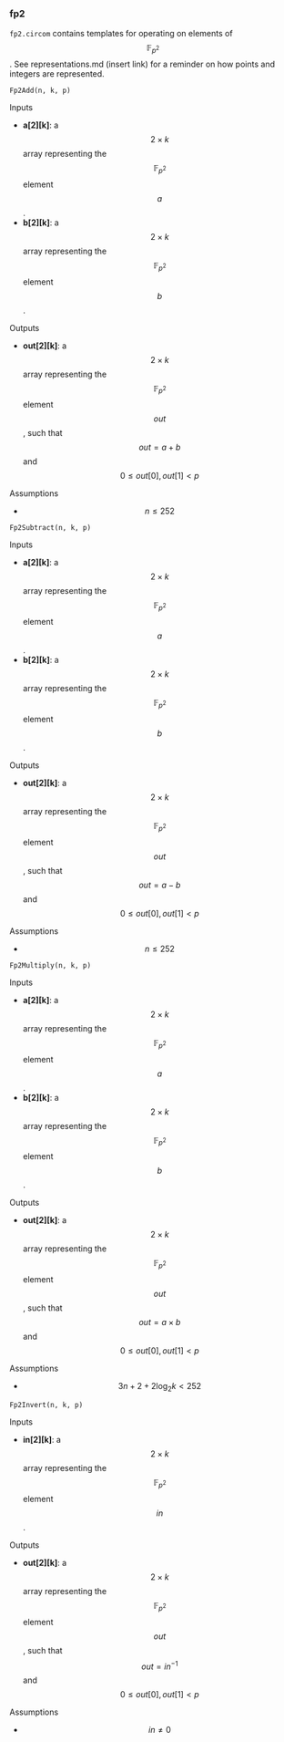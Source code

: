 ### fp2
```fp2.circom``` contains templates for operating on elements of $$\mathbb F_{p^2}$$. See representations.md (insert link) for a reminder on how points and integers are represented. 

```
Fp2Add(n, k, p)
```
Inputs
- **a[2][k]**: a $$2\times k$$ array representing the $$\mathbb F_{p^2}$$ element $$a$$.
- **b[2][k]**: a $$2\times k$$ array representing the $$\mathbb F_{p^2}$$ element $$b$$.

Outputs
- **out[2][k]**: a $$2\times k$$ array representing the $$\mathbb F_{p^2}$$ element $$out$$, such that $$out = a+b$$ and $$0 \le out[0], out[1] < p$$

Assumptions
- $$n\le 252$$
```
Fp2Subtract(n, k, p)
```
Inputs
- **a[2][k]**: a $$2\times k$$ array representing the $$\mathbb F_{p^2}$$ element $$a$$.
- **b[2][k]**: a $$2\times  k$$ array representing the $$\mathbb F_{p^2}$$ element $$b$$.

Outputs
- **out[2][k]**: a $$2\times k$$ array representing the $$\mathbb F_{p^2}$$ element $$out$$, such that $$out = a-b$$ and $$0 \le out[0], out[1] < p$$

Assumptions
- $$n\le 252$$
```
Fp2Multiply(n, k, p)
```
Inputs
- **a[2][k]**: a $$2\times k$$ array representing the $$\mathbb F_{p^2}$$ element $$a$$.
- **b[2][k]**: a $$2\times k$$ array representing the $$\mathbb F_{p^2}$$ element $$b$$.

Outputs
- **out[2][k]**: a $$2\times k$$ array representing the $$\mathbb F_{p^2}$$ element $$out$$, such that $$out= a\times b$$ and $$0 \le out[0], out[1] < p$$

Assumptions
- $$3n+2 + 2\log_2 k< 252$$
```
Fp2Invert(n, k, p)
```
Inputs
- **in[2][k]**: a $$2\times k$$ array representing the $$\mathbb F_{p^2}$$ element $$in$$.

Outputs
- **out[2][k]**: a $$2\times k$$ array representing the $$\mathbb F_{p^2}$$ element $$out$$, such that $$out= in^{-1}$$ and $$0 \le out[0], out[1] < p$$

Assumptions
- $$in\neq 0$$
